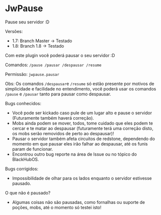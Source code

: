 # JwPause
Pause seu servidor :D

Versões:
* 1.7: Branch Master -> Testado
* 1.8: Branch 1.8 -> Testado

Com este plugin você poderá pausar o seu servidor :D

Comandos: `/pause /pausar /despausar /resume`

Permissão: `jwpause.pausar`

Obs: Os comandos `/despausar`e `/resume` só estão presente por motivos de simplicidade e facilidade no entendimento, você poderá usar os comandos `/pause` e `/pausar` tanto para pausar como despausar.


Bugs conhecidos: 
* Você pode ser kickado caso pule de um lugar alto e pause o servidor (Futuramente também haverá correção).
* Mobs ainda podem se mover, todos, tome cuidado que eles podem te cercar e te matar ao despausar (futuramente terá uma correção disto, os mobs serão removidos de perto ao despausar)!
* Pausar o servidor também afeta circuitos de redstone, dependendo do momento em que pausar eles irão falhar ao despausar, até os funis param de funcionar.
* Encontrou outro bug reporte na área de Issue ou no tópico do BlackHubOS.

Bugs corrigidos:
* Impossibilidade de olhar para os lados enquanto o servidor estivesse pausado.

O que não é pausado?
* Algumas coisas não são pausadas, como fornalhas ou suporte de poções, mobs, até o momento só testei isto!
